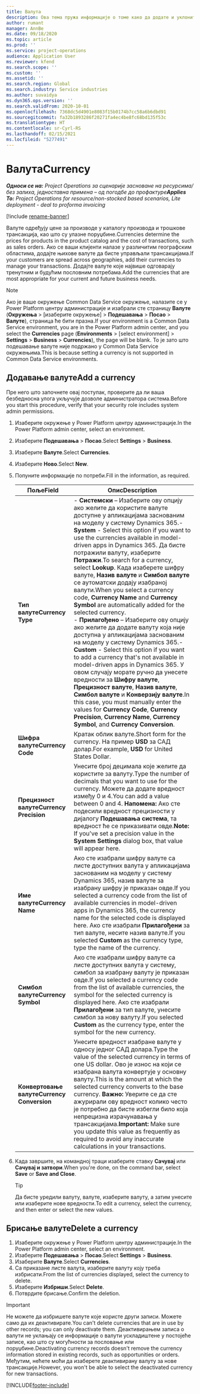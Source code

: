 ```yaml
---
title: Валута
description: Ова тема пружа информације о томе како да додате и уклоните типове валута у пројектним операцијама.
author: rumant
manager: AnnBe
ms.date: 09/18/2020
ms.topic: article
ms.prod: ''
ms.service: project-operations
audience: Application User
ms.reviewer: kfend
ms.search.scope: ''
ms.custom: ''
ms.assetid: ''
ms.search.region: Global
ms.search.industry: Service industries
ms.author: suvaidya
ms.dyn365.ops.version: ''
ms.search.validFrom: 2020-10-01
ms.openlocfilehash: 7368dc5d4901e8083f15b0174b7cc58a6b6dbd91
ms.sourcegitcommit: fa32b1893286f20271fa4ec4be8fc68bd135f53c
ms.translationtype: HT
ms.contentlocale: sr-Cyrl-RS
ms.lasthandoff: 02/15/2021
ms.locfileid: "5277491"
---
```

# <a name="currency"></a><span data-ttu-id="ebcf0-103">Валута</span><span class="sxs-lookup"><span data-stu-id="ebcf0-103">Currency</span></span>

<span data-ttu-id="ebcf0-104">_**Односи се на:** Project Operations за сценарије засноване на ресурсима/без залиха, једноставна примена – од погодбе до профактуре_</span><span class="sxs-lookup"><span data-stu-id="ebcf0-104">_**Applies To:** Project Operations for resource/non-stocked based scenarios, Lite deployment - deal to proforma invoicing_</span></span>

[!include [rename-banner](~/includes/cc-data-platform-banner.md)]

<span data-ttu-id="ebcf0-105">Валуте одређују цене за производе у каталогу производа и трошкове трансакција, као што су улазне поруџбине.</span><span class="sxs-lookup"><span data-stu-id="ebcf0-105">Currencies determine the prices for products in the product catalog and the cost of transactions, such as sales orders.</span></span> <span data-ttu-id="ebcf0-106">Ако се ваши клијенти налазе у различитим географским областима, додајте њихове валуте да бисте управљали трансакцијама.</span><span class="sxs-lookup"><span data-stu-id="ebcf0-106">If your customers are spread across geographies, add their currencies to manage your transactions.</span></span> <span data-ttu-id="ebcf0-107">Додајте валуте које највише одговарају тренутним и будућим пословним потребама.</span><span class="sxs-lookup"><span data-stu-id="ebcf0-107">Add the currencies that are most appropriate for your current and future business needs.</span></span>  

> [!NOTE]
> <span data-ttu-id="ebcf0-108">Ако је ваше окружење Common Data Service окружење, налазите се у Power Platform центру администрације и изабрали сте страницу **Валуте** (**Окружења** > [изаберите окружење] > **Подешавања** > **Посао** > **Валуте**), страница ће бити празна.</span><span class="sxs-lookup"><span data-stu-id="ebcf0-108">If your environment is a Common Data Service environment, you are in the Power Platform admin center, and you select the **Currencies** page (**Environments** > [select environment] > **Settings** > **Business** > **Currencies**), the page will be blank.</span></span> <span data-ttu-id="ebcf0-109">То је зато што подешавање валуте није подржано у Common Data Service окружењима.</span><span class="sxs-lookup"><span data-stu-id="ebcf0-109">This is because setting a currency is not supported in Common Data Service environments.</span></span>

## <a name="add-a-currency"></a><span data-ttu-id="ebcf0-110">Додавање валуте</span><span class="sxs-lookup"><span data-stu-id="ebcf0-110">Add a currency</span></span>  
<span data-ttu-id="ebcf0-111">Пре него што започнете овај поступак, проверите да ли ваша безбедносна улога укључује дозволе администратора система.</span><span class="sxs-lookup"><span data-stu-id="ebcf0-111">Before you start this procedure, verify that your security role includes system admin permissions.</span></span> 

1. <span data-ttu-id="ebcf0-112">Изаберите окружење у Power Platform центру администрације.</span><span class="sxs-lookup"><span data-stu-id="ebcf0-112">In the Power Platform admin center, select an environment.</span></span> 
2. <span data-ttu-id="ebcf0-113">Изаберите **Подешавања** > **Посао**.</span><span class="sxs-lookup"><span data-stu-id="ebcf0-113">Select **Settings** > **Business**.</span></span>
3. <span data-ttu-id="ebcf0-114">Изаберите **Валуте**.</span><span class="sxs-lookup"><span data-stu-id="ebcf0-114">Select **Currencies**.</span></span>  
4. <span data-ttu-id="ebcf0-115">Изаберите **Ново**.</span><span class="sxs-lookup"><span data-stu-id="ebcf0-115">Select **New**.</span></span>  
5. <span data-ttu-id="ebcf0-116">Попуните информације по потреби.</span><span class="sxs-lookup"><span data-stu-id="ebcf0-116">Fill in the information, as required.</span></span>  


   |          <span data-ttu-id="ebcf0-117">Поље</span><span class="sxs-lookup"><span data-stu-id="ebcf0-117">Field</span></span>          |                                                                                                                                                                                                                                                                                                                                                                            <span data-ttu-id="ebcf0-118">Опис</span><span class="sxs-lookup"><span data-stu-id="ebcf0-118">Description</span></span>                                                                                                                                                                                                                                                                                                                                                                            |
   |-------------------------|-------------------------------------------------------------------------------------------------------------------------------------------------------------------------------------------------------------------------------------------------------------------------------------------------------------------------------------------------------------------------------------------------------------------------------------------------------------------------------------------------------------------------------------------------------------------------------------------------------------------------------------------------------------------------------------------------------------------------------------------------------------------|
   |    <span data-ttu-id="ebcf0-119">**Тип валуте**</span><span class="sxs-lookup"><span data-stu-id="ebcf0-119">**Currency Type**</span></span>    | <span data-ttu-id="ebcf0-120">- **Системски** – Изаберите ову опцију ако желите да користите валуте доступне у апликацијама заснованим на моделу у систему Dynamics 365.</span><span class="sxs-lookup"><span data-stu-id="ebcf0-120">- **System** - Select this option if you want to use the currencies available in model-driven apps in Dynamics 365.</span></span> <span data-ttu-id="ebcf0-121">Да бисте потражили валуту, изаберите **Потражи**.</span><span class="sxs-lookup"><span data-stu-id="ebcf0-121">To search for a currency,  select **Lookup**.</span></span> <span data-ttu-id="ebcf0-122">Када изаберете шифру валуте, **Назив валуте** и **Симбол валуте** се аутоматски додају изабраној валути.</span><span class="sxs-lookup"><span data-stu-id="ebcf0-122">When you select a currency code, **Currency Name** and **Currency Symbol** are automatically added for the selected currency.</span></span><br /><span data-ttu-id="ebcf0-123">- **Прилагођено** – Изаберите ову опцију ако желите да додате валуту која није доступна у апликацијама заснованим на моделу у систему Dynamics 365.</span><span class="sxs-lookup"><span data-stu-id="ebcf0-123">- **Custom** - Select this option if you want to add a currency that's not available in model-driven apps in Dynamics 365.</span></span> <span data-ttu-id="ebcf0-124">У овом случају морате ручно да унесете вредности за **Шифру валуте**, **Прецизност валуте**, **Назив валуте**, **Симбол валуте** и **Конверзију валуте**.</span><span class="sxs-lookup"><span data-stu-id="ebcf0-124">In this case, you must manually enter the values for **Currency Code**, **Currency Precision**, **Currency Name**, **Currency Symbol**, and **Currency Conversion**.</span></span> |
   |    <span data-ttu-id="ebcf0-125">**Шифра валуте**</span><span class="sxs-lookup"><span data-stu-id="ebcf0-125">**Currency Code**</span></span>    |                                                                                                                                                                                                                                                                                                                                            <span data-ttu-id="ebcf0-126">Кратак облик валуте.</span><span class="sxs-lookup"><span data-stu-id="ebcf0-126">Short form for the currency.</span></span> <span data-ttu-id="ebcf0-127">На пример **USD** за САД долар.</span><span class="sxs-lookup"><span data-stu-id="ebcf0-127">For example, **USD** for United States Dollar.</span></span>                                                                                                                                                                                                                                                                                                                                            |
   | <span data-ttu-id="ebcf0-128">**Прецизност валуте**</span><span class="sxs-lookup"><span data-stu-id="ebcf0-128">**Currency Precision**</span></span>  |                                                                                                                                                                                  <span data-ttu-id="ebcf0-129">Унесите број децимала које желите да користите за валуту.</span><span class="sxs-lookup"><span data-stu-id="ebcf0-129">Type the number of decimals that you want to use for the currency.</span></span>  <span data-ttu-id="ebcf0-130">Можете да додате вредност између 0 и 4.</span><span class="sxs-lookup"><span data-stu-id="ebcf0-130">You can add a value between 0 and 4.</span></span> <span data-ttu-id="ebcf0-131">**Напомена:** Ако сте подесили вредност прецизности у дијалогу **Подешавања система**, та вредност ће се приказивати овде.</span><span class="sxs-lookup"><span data-stu-id="ebcf0-131">**Note:**  If you've set a precision value in the **System Settings** dialog box, that value will appear here.</span></span>                                                                                                                                                                                  |
   |    <span data-ttu-id="ebcf0-132">**Име валуте**</span><span class="sxs-lookup"><span data-stu-id="ebcf0-132">**Currency Name**</span></span>    |                                                                                                                                                                                                                                         <span data-ttu-id="ebcf0-133">Ако сте изабрали шифру валуте са листе доступних валута у апликацијама заснованим на моделу у систему Dynamics 365, назив валуте за изабрану шифру је приказан овде.</span><span class="sxs-lookup"><span data-stu-id="ebcf0-133">If you selected a currency code from the list of available currencies in model-driven apps in Dynamics 365, the currency name for the selected code is displayed here.</span></span> <span data-ttu-id="ebcf0-134">Ако сте изабрали **Прилагођени** за тип валуте, несите назив валуте.</span><span class="sxs-lookup"><span data-stu-id="ebcf0-134">If you selected **Custom** as the currency type, type the name of the currency.</span></span>                                                                                                                                                                                                                                          |
   |   <span data-ttu-id="ebcf0-135">**Симбол валуте**</span><span class="sxs-lookup"><span data-stu-id="ebcf0-135">**Currency Symbol**</span></span>   |                                                                                                                                                                                                                                                                      <span data-ttu-id="ebcf0-136">Ако сте изабрали шифру валуте са листе доступних валута у систему, симбол за изабрану валуту је приказан овде.</span><span class="sxs-lookup"><span data-stu-id="ebcf0-136">If you selected a currency code from the list of available currencies, the symbol for the selected currency is displayed here.</span></span> <span data-ttu-id="ebcf0-137">Ако сте изабрали **Прилагођени** за тип валуте, унесите симбол за нову валуту.</span><span class="sxs-lookup"><span data-stu-id="ebcf0-137">If you selected **Custom** as the currency type, enter the symbol for the new currency.</span></span>                                                                                                                                                                                                                                                                       |
   | <span data-ttu-id="ebcf0-138">**Конвертовање валуте**</span><span class="sxs-lookup"><span data-stu-id="ebcf0-138">**Currency Conversion**</span></span> |                                                                                                                                                                                                                                     <span data-ttu-id="ebcf0-139">Унесите вредност изабране валуте у односу једног САД долара.</span><span class="sxs-lookup"><span data-stu-id="ebcf0-139">Type the value of the selected currency in terms of one US dollar.</span></span> <span data-ttu-id="ebcf0-140">Ово је износ на који се изабрана валута конвертује у основну валуту.</span><span class="sxs-lookup"><span data-stu-id="ebcf0-140">This is the amount at which the selected currency converts to the base currency.</span></span> <span data-ttu-id="ebcf0-141">**Важно:** Уверите се да сте ажурирали ову вредност колико често је потребно да бисте избегли било која непрецизна израчунавања у трансакцијама.</span><span class="sxs-lookup"><span data-stu-id="ebcf0-141">**Important:**  Make sure you update this value as frequently as required to avoid any inaccurate calculations in your transactions.</span></span>                                                                                                                                                                                                                                      |


6. <span data-ttu-id="ebcf0-142">Када завршите, на командној траци изаберите ставку **Сачувај** или **Сачувај и затвори**.</span><span class="sxs-lookup"><span data-stu-id="ebcf0-142">When you're done, on the command bar, select **Save** or **Save and Close**.</span></span>  

   > [!TIP]
   >  <span data-ttu-id="ebcf0-143">Да бисте уредили валуту, валуте, изаберите валуту, а затим унесите или изаберите нове вредности.</span><span class="sxs-lookup"><span data-stu-id="ebcf0-143">To edit a currency, select the currency, and then enter or select the new values.</span></span>  

## <a name="delete-a-currency"></a><span data-ttu-id="ebcf0-144">Брисање валуте</span><span class="sxs-lookup"><span data-stu-id="ebcf0-144">Delete a currency</span></span>  

1. <span data-ttu-id="ebcf0-145">Изаберите окружење у Power Platform центру администрације.</span><span class="sxs-lookup"><span data-stu-id="ebcf0-145">In the Power Platform admin center, select an environment.</span></span> 
2. <span data-ttu-id="ebcf0-146">Изаберите **Подешавања** > **Посао**.</span><span class="sxs-lookup"><span data-stu-id="ebcf0-146">Select **Settings** > **Business**.</span></span>
3. <span data-ttu-id="ebcf0-147">Изаберите **Валуте**.</span><span class="sxs-lookup"><span data-stu-id="ebcf0-147">Select **Currencies**.</span></span>  
4. <span data-ttu-id="ebcf0-148">Са приказане листе валута, изаберите валуту коју треба избрисати.</span><span class="sxs-lookup"><span data-stu-id="ebcf0-148">From the list of currencies displayed, select the currency to delete.</span></span>  
5. <span data-ttu-id="ebcf0-149">Изаберите **Избриши**.</span><span class="sxs-lookup"><span data-stu-id="ebcf0-149">Select **Delete**.</span></span>  
6. <span data-ttu-id="ebcf0-150">Потврдите брисање.</span><span class="sxs-lookup"><span data-stu-id="ebcf0-150">Confirm the deletion.</span></span>  

> [!IMPORTANT]
>  <span data-ttu-id="ebcf0-151">Не можете да избришете валуте које користе други записи. Можете само да их деактивирате.</span><span class="sxs-lookup"><span data-stu-id="ebcf0-151">You can't delete currencies that are in use by other records; you can only deactivate them.</span></span> <span data-ttu-id="ebcf0-152">Деактивирањем записа о валути не уклањају се информације о валути ускладиштене у постојеће записе, као што су могућности за пословање или поруџбине.</span><span class="sxs-lookup"><span data-stu-id="ebcf0-152">Deactivating currency records doesn't remove the currency information stored in existing records, such as opportunities or orders.</span></span> <span data-ttu-id="ebcf0-153">Међутим, нећете моћи да изаберете деактивирану валуту за нове трансакције.</span><span class="sxs-lookup"><span data-stu-id="ebcf0-153">However, you won't be able to select the deactivated currency for new transactions.</span></span>  


[!INCLUDE[footer-include](../includes/footer-banner.md)]